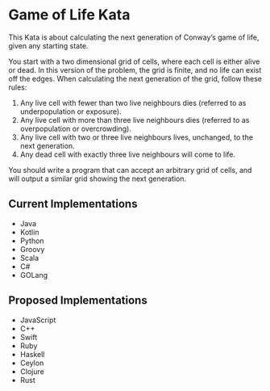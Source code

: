 # Game of Life Kata

This Kata is about calculating the next generation of Conway’s game of life, 
given any starting state. 

You start with a two dimensional grid of cells, where each cell is either alive or dead. 
In this version of the problem, the grid is finite, and no life can exist off the edges. 
When calculating the next generation of the grid, follow these rules:

1. Any live cell with fewer than two live neighbours dies (referred to as underpopulation or exposure).
2. Any live cell with more than three live neighbours dies (referred to as overpopulation or overcrowding).
3. Any live cell with two or three live neighbours lives, unchanged, to the next generation.
4. Any dead cell with exactly three live neighbours will come to life.

You should write a program that can accept an arbitrary grid of cells, and will output a similar 
grid showing the next generation.

## Current Implementations

* Java
* Kotlin
* Python
* Groovy
* Scala
* C#
* GOLang

## Proposed Implementations

* JavaScript
* C++
* Swift
* Ruby
* Haskell
* Ceylon
* Clojure
* Rust
